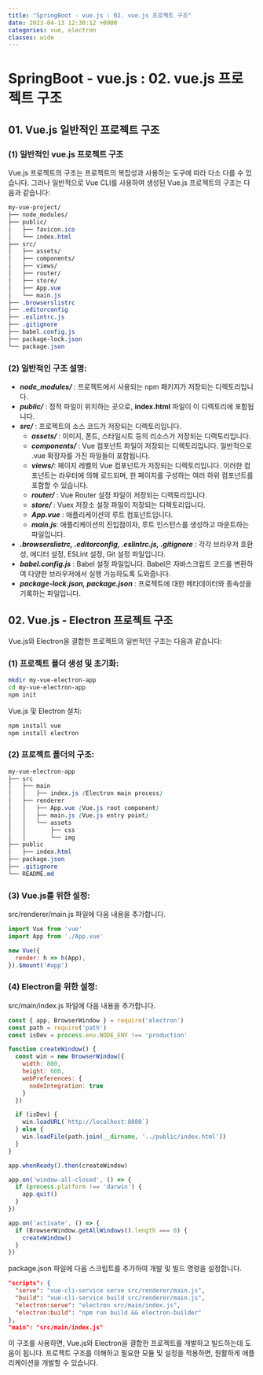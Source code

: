 ```yaml
---
title: "SpringBoot - vue.js : 02. vue.js 프로젝트 구조"
date: 2023-04-13 12:30:12 +0900
categories: vue, electron
classes: wide
---
```

# SpringBoot - vue.js : 02. vue.js 프로젝트 구조

## 01. Vue.js 일반적인 프로젝트 구조

### (1) 일반적인 vue.js 프로젝트 구조 
Vue.js 프로젝트의 구조는 프로젝트의 복잡성과 사용하는 도구에 따라 다소 다를 수 있습니다. 그러나 일반적으로 Vue CLI를 사용하여 생성된 Vue.js 프로젝트의 구조는 다음과 같습니다:

```css
my-vue-project/
├── node_modules/
├── public/
│   ├── favicon.ico
│   └── index.html
├── src/
│   ├── assets/
│   ├── components/
│   ├── views/
│   ├── router/
│   ├── store/
│   ├── App.vue
│   └── main.js
├── .browserslistrc
├── .editorconfig
├── .eslintrc.js
├── .gitignore
├── babel.config.js
├── package-lock.json 
└── package.json
```

### (2) 일반적인 구조 설명:

- ***node_modules/*** : 프로젝트에서 사용되는 npm 패키지가 저장되는 디렉토리입니다.
- ***public/***  : 정적 파일이 위치하는 곳으로, **index.html** 파일이 이 디렉토리에 포함됩니다.
- ***src/*** : 프로젝트의 소스 코드가 저장되는 디렉토리입니다.
    - ***assets/*** : 이미지, 폰트, 스타일시트 등의 리소스가 저장되는 디렉토리입니다.
    - ***components/*** : Vue 컴포넌트 파일이 저장되는 디렉토리입니다. 일반적으로 .vue 확장자를 가진 파일들이 포함됩니다.
    - ***views/***: 페이지 레벨의 Vue 컴포넌트가 저장되는 디렉토리입니다. 이러한 컴포넌트는 라우터에 의해 로드되며, 한 페이지를 구성하는 여러 하위 컴포넌트를 포함할 수 있습니다.
    - ***router/*** : Vue Router 설정 파일이 저장되는 디렉토리입니다.
    - ***store/*** : Vuex 저장소 설정 파일이 저장되는 디렉토리입니다.
    - ***App.vue*** : 애플리케이션의 루트 컴포넌트입니다.
    - ***main.js***: 애플리케이션의 진입점이자, 루트 인스턴스를 생성하고 마운트하는 파일입니다.
- ***.browserslistrc, .editorconfig, .eslintrc.js, .gitignore*** : 각각 브라우저 호환성, 에디터 설정, ESLint 설정, Git 설정 파일입니다.
- ***babel.config.js*** : Babel 설정 파일입니다. Babel은 자바스크립트 코드를 변환하여 다양한 브라우저에서 실행 가능하도록 도와줍니다.
- ***package-lock.json, package.json*** : 프로젝트에 대한 메타데이터와 종속성을 기록하는 파일입니다.

## 02.  Vue.js - Electron 프로젝트 구조 

Vue.js와 Electron을 결합한 프로젝트의 일반적인 구조는 다음과 같습니다:

### (1) 프로젝트 폴더 생성 및 초기화:
```bash
mkdir my-vue-electron-app
cd my-vue-electron-app
npm init
```
Vue.js 및 Electron 설치:
```bash
npm install vue
npm install electron
```

### (2) 프로젝트 폴더의 구조:
```css
my-vue-electron-app
├── src
│   ├── main
│   │   ├── index.js (Electron main process)
│   ├── renderer
│   │   ├── App.vue (Vue.js root component)
│   │   ├── main.js (Vue.js entry point)
│   │   └── assets
│   │       ├── css
│   │       └── img
├── public
│   ├── index.html
├── package.json
├── .gitignore
└── README.md
```

### (3) Vue.js를 위한 설정:  
src/renderer/main.js 파일에 다음 내용을 추가합니다.

```javascript
import Vue from 'vue'
import App from './App.vue'

new Vue({
  render: h => h(App),
}).$mount('#app')
```

### (4) Electron을 위한 설정:  
src/main/index.js 파일에 다음 내용을 추가합니다.

```javascript
const { app, BrowserWindow } = require('electron')
const path = require('path')
const isDev = process.env.NODE_ENV !== 'production'

function createWindow() {
  const win = new BrowserWindow({
    width: 800,
    height: 600,
    webPreferences: {
      nodeIntegration: true
    }
  })

  if (isDev) {
    win.loadURL(`http://localhost:8080`)
  } else {
    win.loadFile(path.join(__dirname, '../public/index.html'))
  }
}

app.whenReady().then(createWindow)

app.on('window-all-closed', () => {
  if (process.platform !== 'darwin') {
    app.quit()
  }
})

app.on('activate', () => {
  if (BrowserWindow.getAllWindows().length === 0) {
    createWindow()
  }
})
```

package.json 파일에 다음 스크립트를 추가하여 개발 및 빌드 명령을 설정합니다.
```json
"scripts": {
  "serve": "vue-cli-service serve src/renderer/main.js",
  "build": "vue-cli-service build src/renderer/main.js",
  "electron:serve": "electron src/main/index.js",
  "electron:build": "npm run build && electron-builder"
},
"main": "src/main/index.js"
```

이 구조를 사용하면, Vue.js와 Electron을 결합한 프로젝트를 개발하고 빌드하는데 도움이 됩니다. 프로젝트 구조를 이해하고 필요한 모듈 및 설정을 적용하면, 원활하게 애플리케이션을 개발할 수 있습니다.

